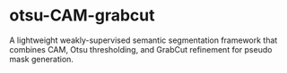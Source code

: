 # otsu-CAM-grabcut
A lightweight weakly-supervised semantic segmentation framework that combines CAM, Otsu thresholding, and GrabCut refinement for pseudo mask generation.
